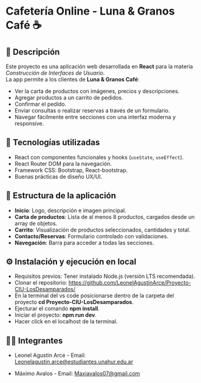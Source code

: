 # Cafetería Online - Luna & Granos Café ☕

## 📌 Descripción
Este proyecto es una aplicación web desarrollada en **React** para la materia *Construcción de Interfaces de Usuario*.  
La app permite a los clientes de **Luna & Granos Café**:
- Ver la carta de productos con imágenes, precios y descripciones.
- Agregar productos a un carrito de pedidos.
- Confirmar el pedido.
- Enviar consultas o realizar reservas a través de un formulario.
- Navegar fácilmente entre secciones con una interfaz moderna y responsive.

## 🚀 Tecnologías utilizadas
- React con componentes funcionales y hooks (`useState`, `useEffect`).
- React Router DOM para la navegación.
- Framework CSS: Bootstrap, React-bootstrap.
- Buenas prácticas de diseño UX/UI.

## 📂 Estructura de la aplicación
- **Inicio**: Logo, descripción e imagen principal.
- **Carta de productos**: Lista de al menos 8 productos, cargados desde un array de objetos.
- **Carrito**: Visualización de productos seleccionados, cantidades y total.
- **Contacto/Reservas**: Formulario controlado con validaciones.
- **Navegación**: Barra para acceder a todas las secciones.

## ⚙️ Instalación y ejecución en local
- Requisitos previos: Tener instalado Node.js (versión LTS recomendada).
- Clonar el repositorio:
https://github.com/LeonelAgustinArce/Proyecto-CIU-LosDesamparados/
- En la terminal del vs code posicionarse dentro de la carpeta del proyecto **cd Proyecto-CIU-LosDesamparados**.
- Ejecturar el comando **npm install**.
- Iniciar el proyecto: **npm run dev**.
- Hacer click en el localhost de la terminal.

## 👨‍💻 Integrantes

- Leonel Agustin Arce - Email: Leonelagustin.arce@estudiantes.unahur.edu.ar

- Máximo Avalos - Email: Maxiavalos07@gmail.com
